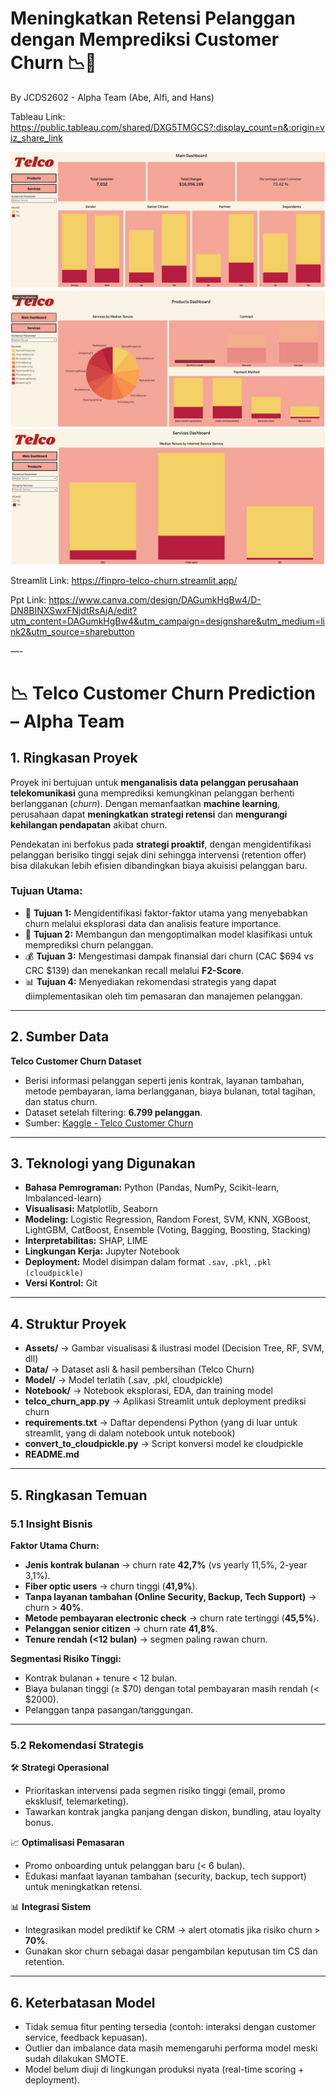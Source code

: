 # Meningkatkan Retensi Pelanggan dengan Memprediksi Customer Churn 📉📱
By JCDS2602 - Alpha Team (Abe, Alfi, and Hans)

Tableau Link: https://public.tableau.com/shared/DXG5TMGCS?:display_count=n&:origin=viz_share_link

![Screenshot](https://github.com/PurwadhikaDev/AlphaGroup_JC_DS_FT_BSD_26_FinalProject/blob/main/Assets/dash1.jpg)
![Screenshot](https://github.com/PurwadhikaDev/AlphaGroup_JC_DS_FT_BSD_26_FinalProject/blob/main/Assets/dash2.jpg)
![Screenshot](https://github.com/PurwadhikaDev/AlphaGroup_JC_DS_FT_BSD_26_FinalProject/blob/main/Assets/dash3.jpg)


Streamlit Link: https://finpro-telco-churn.streamlit.app/

Ppt Link: https://www.canva.com/design/DAGumkHgBw4/D-DN8BINXSwxFNjdtRsAjA/edit?utm_content=DAGumkHgBw4&utm_campaign=designshare&utm_medium=link2&utm_source=sharebutton

—-

# 📉 Telco Customer Churn Prediction – Alpha Team

## 1. Ringkasan Proyek
Proyek ini bertujuan untuk **menganalisis data pelanggan perusahaan telekomunikasi** guna memprediksi kemungkinan pelanggan berhenti berlangganan (*churn*). Dengan memanfaatkan **machine learning**, perusahaan dapat **meningkatkan strategi retensi** dan **mengurangi kehilangan pendapatan** akibat churn.  

Pendekatan ini berfokus pada **strategi proaktif**, dengan mengidentifikasi pelanggan berisiko tinggi sejak dini sehingga intervensi (retention offer) bisa dilakukan lebih efisien dibandingkan biaya akuisisi pelanggan baru.

### Tujuan Utama:
- 🎯 **Tujuan 1:** Mengidentifikasi faktor-faktor utama yang menyebabkan churn melalui eksplorasi data dan analisis feature importance.  
- 🧠 **Tujuan 2:** Membangun dan mengoptimalkan model klasifikasi untuk memprediksi churn pelanggan.  
- 💰 **Tujuan 3:** Mengestimasi dampak finansial dari churn (CAC $694 vs CRC $139) dan menekankan recall melalui **F2-Score**.  
- 📊 **Tujuan 4:** Menyediakan rekomendasi strategis yang dapat diimplementasikan oleh tim pemasaran dan manajemen pelanggan.  

---

## 2. Sumber Data
**Telco Customer Churn Dataset**  

- Berisi informasi pelanggan seperti jenis kontrak, layanan tambahan, metode pembayaran, lama berlangganan, biaya bulanan, total tagihan, dan status churn.  
- Dataset setelah filtering: **6.799 pelanggan**.  
- Sumber: [Kaggle - Telco Customer Churn](https://www.kaggle.com/datasets/blastchar/telco-customer-churn/)

---

## 3. Teknologi yang Digunakan
- **Bahasa Pemrograman:** Python (Pandas, NumPy, Scikit-learn, Imbalanced-learn)  
- **Visualisasi:** Matplotlib, Seaborn  
- **Modeling:** Logistic Regression, Random Forest, SVM, KNN, XGBoost, LightGBM, CatBoost, Ensemble (Voting, Bagging, Boosting, Stacking)  
- **Interpretabilitas:** SHAP, LIME  
- **Lingkungan Kerja:** Jupyter Notebook  
- **Deployment:** Model disimpan dalam format `.sav`, `.pkl`, `.pkl (cloudpickle)`  
- **Versi Kontrol:** Git  

---

## 4. Struktur Proyek
- **Assets/** → Gambar visualisasi & ilustrasi model (Decision Tree, RF, SVM, dll)  
- **Data/** → Dataset asli & hasil pembersihan (Telco Churn)  
- **Model/** → Model terlatih (.sav, .pkl, cloudpickle)  
- **Notebook/** → Notebook eksplorasi, EDA, dan training model  
- **telco_churn_app.py** → Aplikasi Streamlit untuk deployment prediksi churn  
- **requirements.txt** → Daftar dependensi Python (yang di luar untuk streamlit, yang di dalam notebook untuk notebook) 
- **convert_to_cloudpickle.py** → Script konversi model ke cloudpickle  
- **README.md**


---

## 5. Ringkasan Temuan

### 5.1 Insight Bisnis
**Faktor Utama Churn:**
- **Jenis kontrak bulanan** → churn rate **42,7%** (vs yearly 11,5%, 2-year 3,1%).  
- **Fiber optic users** → churn tinggi (**41,9%**).  
- **Tanpa layanan tambahan (Online Security, Backup, Tech Support)** → churn > **40%**.  
- **Metode pembayaran electronic check** → churn rate tertinggi (**45,5%**).  
- **Pelanggan senior citizen** → churn rate **41,8%**.  
- **Tenure rendah (<12 bulan)** → segmen paling rawan churn.  

**Segmentasi Risiko Tinggi:**
- Kontrak bulanan + tenure < 12 bulan.  
- Biaya bulanan tinggi (≥ $70) dengan total pembayaran masih rendah (< $2000).  
- Pelanggan tanpa pasangan/tanggungan.  

---

### 5.2 Rekomendasi Strategis
🛠️ **Strategi Operasional**
- Prioritaskan intervensi pada segmen risiko tinggi (email, promo eksklusif, telemarketing).  
- Tawarkan kontrak jangka panjang dengan diskon, bundling, atau loyalty bonus.  

📈 **Optimalisasi Pemasaran**
- Promo onboarding untuk pelanggan baru (< 6 bulan).  
- Edukasi manfaat layanan tambahan (security, backup, tech support) untuk meningkatkan retensi.  

📊 **Integrasi Sistem**
- Integrasikan model prediktif ke CRM → alert otomatis jika risiko churn > **70%**.  
- Gunakan skor churn sebagai dasar pengambilan keputusan tim CS dan retention.  

---

## 6. Keterbatasan Model
- Tidak semua fitur penting tersedia (contoh: interaksi dengan customer service, feedback kepuasan).  
- Outlier dan imbalance data masih memengaruhi performa model meski sudah dilakukan SMOTE.  
- Model belum diuji di lingkungan produksi nyata (real-time scoring + deployment).  
